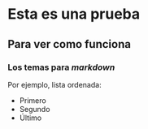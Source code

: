 # Esta es una prueba
## Para ver como funciona
### Los temas para _markdown_

Por ejemplo, lista ordenada:  

- Primero
- Segundo
- Último
